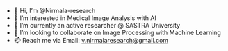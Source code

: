 - 👋 Hi, I’m @Nirmala-research
- 👀 I’m interested in Medical Image Analysis with AI
- 🌱 I’m currently an active researcher @ SASTRA University
- 💞️ I’m looking to collaborate on Image Processing with Machine Learning
- 📫 Reach me via Email: v.nirmalaresearch@gmail.com

<!---
Nirmala-research/Nirmala-research is a ✨ special ✨ repository because its `README.md` (this file) appears on your GitHub profile.
You can click the Preview link to take a look at your changes.
--->
